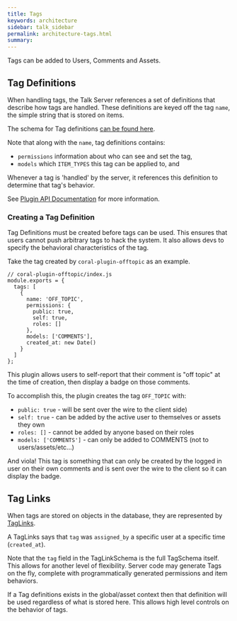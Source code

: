 ```yaml
---
title: Tags
keywords: architecture
sidebar: talk_sidebar
permalink: architecture-tags.html
summary:
---
```


Tags can be added to Users, Comments and Assets.

## Tag Definitions

When handling tags, the Talk Server references a set of definitions that describe how tags are handled. These definitions are keyed off the tag `name`, the simple string that is stored on items.

The schema for Tag definitions [can be found here](https://github.com/coralproject/talk/blob/3545bf01cd91044fdb738d337a0ac94d9f71fbc3/models/schema/tag.js).

Note that along with the `name`, tag definitions contains:

* `permissions` information about who can see and set the tag,
* `models` which `ITEM_TYPES` this tag can be applied to, and

Whenever a tag is 'handled' by the server, it references this definition to determine that tag's behavior.

See [Plugin API Documentation](plugins-server.html#field-tags) for more information.

### Creating a Tag Definition

Tag Definitions must be created before tags can be used. This ensures that users cannot push arbitrary tags to hack the system. It also allows devs to specify the behavioral characteristics of the tag.

Take the tag created by `coral-plugin-offtopic` as an example.

```
// coral-plugin-offtopic/index.js
module.exports = {
  tags: [
    {
      name: 'OFF_TOPIC',
      permissions: {
        public: true,
        self: true,
        roles: []
      },
      models: ['COMMENTS'],
      created_at: new Date()
    }
  ]
};
```

This plugin allows users to self-report that their comment is "off topic" at the time of creation, then display a badge on those comments.

To accomplish this, the plugin creates the tag `OFF_TOPIC` with:

* `public: true` - will be sent over the wire to the client side)
* `self: true` - can be added by the active user to themselves or assets they own
* `roles: []` - cannot be added by anyone based on their roles
* `models: ['COMMENTS']` - can only be added to COMMENTS (not to users/assets/etc...)

And viola! This tag is something that can only be created by the logged in user on their own comments and is sent over the wire to the client so it can display the badge.

## Tag Links

When tags are stored on objects in the database, they are represented by [TagLinks](https://github.com/coralproject/talk/blob/master/models/schema/tag_link.js).

A TagLinks says that `tag` was `assigned_by` a specific user at a specific time (`created_at`).

Note that the `tag` field in the TagLinkSchema is the full TagSchema itself. This allows for another level of flexibility. Server code may generate Tags on the fly, complete with programmatically generated permissions and item behaviors.

If a Tag definitions exists in the global/asset context then that definition will be used regardless of what is stored here. This allows high level controls on the behavior of tags.
